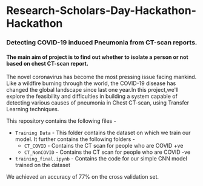 # Research-Scholars-Day-Hackathon-Hackathon
### Detecting COVID-19 induced Pneumonia from CT-scan reports.

#### The main aim of project is to find out whether to isolate a person or not based on chest CT-scan report.
The novel coronavirus has become the most pressing issue facing mankind. Like a wildfire burning through the world, the COVID-19 disease has changed the global landscape since last one year.In this project,we'll explore the feasibility and difficulties in building a system capable of detecting various causes of pneumonia in Chest CT-scan, using Transfer Learning techniques.

This repository contains the following files - 
* `Training Data` - This folder contains the dataset on which we train our model.
  It further contains the following folders - 
  * `CT_COVID` - Contains the CT scan for people who are COVID +ve
  * `CT_NonCOVID` - Contains the CT scan for people who are COVID -ve 
* `training_final.ipynb` - Contains the code for our simple CNN model trained on the dataset

We achieved an accuracy of 77% on the cross validation set.
